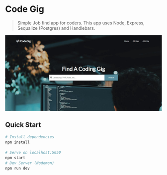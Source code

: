 # Code Gig
> Simple Job find app for coders. This app uses Node, Express, Sequalize (Postgres) and Handlebars.

![](screenshot.jpg)
## Quick Start

``` bash
# Install dependencies
npm install

# Serve on localhost:5050
npm start
# Dev Server (Nodemon)
npm run dev
```